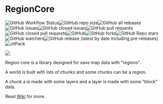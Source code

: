 # RegionCore

![GitHub Workflow Status](https://img.shields.io/github/workflow/status/YertinMC/RegionCore/Build?style=for-the-badge)![GitHub repo size](https://img.shields.io/github/repo-size/YertinMC/RegionCore?style=for-the-badge)![GitHub all releases](https://img.shields.io/github/downloads/YertinMC/RegionCore/total?style=for-the-badge)![GitHub issues](https://img.shields.io/github/issues/YertinMC/RegionCore?style=for-the-badge)![GitHub closed issues](https://img.shields.io/github/issues-closed/YertinMC/RegionCore?style=flat-square)![GitHub pull requests](https://img.shields.io/github/issues-pr/YertinMC/RegionCore?style=for-the-badge)![GitHub closed pull requests](https://img.shields.io/github/issues-pr-closed/YertinMC/RegionCore?style=for-the-badge)![GitHub](https://img.shields.io/github/license/YertinMC/RegionCore?style=for-the-badge)![GitHub forks](https://img.shields.io/github/forks/YertinMC/RegionCore?style=for-the-badge)![GitHub Repo stars](https://img.shields.io/github/stars/YertinMC/RegionCore?style=for-the-badge)![GitHub watchers](https://img.shields.io/github/watchers/YertinMC/RegionCore?style=for-the-badge)![GitHub release (latest by date including pre-releases)](https://img.shields.io/github/v/release/YertinMC/RegionCore?include_prereleases&style=for-the-badge)![JitPack](https://img.shields.io/jitpack/v/github/YertinMC/RegionCore?style=for-the-badge)

[![](https://jitpack.io/v/top.yertinmc/RegionCore.svg?style=flat-square)](https://jitpack.io/#top.yertinmc/RegionCore)

Region core is a library designed for save map data with "regions".

A world is built with lots of chunks and some chunks can be a region.

A chunk a is made with some layers and a layer is made with some "block" data.

Read [Wiki](https://github.com/YertinMC/RegionCore/wiki) for more.